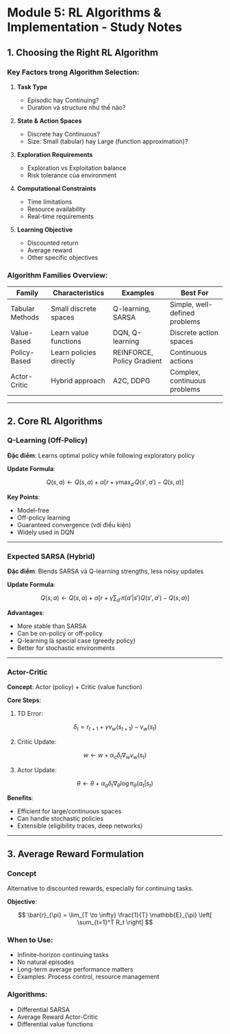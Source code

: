 

# Module 5: RL Algorithms & Implementation - Study Notes

## 1. Choosing the Right RL Algorithm

### Key Factors trong Algorithm Selection:

1. **Task Type**
   - Episodic hay Continuing?
   - Duration và structure như thế nào?

2. **State & Action Spaces**
   - Discrete hay Continuous?
   - Size: Small (tabular) hay Large (function approximation)?

3. **Exploration Requirements**
   - Exploration vs Exploitation balance
   - Risk tolerance của environment

4. **Computational Constraints**
   - Time limitations
   - Resource availability
   - Real-time requirements

5. **Learning Objective**
   - Discounted return
   - Average reward
   - Other specific objectives

### Algorithm Families Overview:

| Family           | Characteristics          | Examples                   | Best For                        |
|------------------|---------------------------|-----------------------------|----------------------------------|
| Tabular Methods  | Small discrete spaces     | Q-learning, SARSA          | Simple, well-defined problems   |
| Value-Based      | Learn value functions     | DQN, Q-learning            | Discrete action spaces          |
| Policy-Based     | Learn policies directly   | REINFORCE, Policy Gradient | Continuous actions              |
| Actor-Critic     | Hybrid approach           | A2C, DDPG                  | Complex, continuous problems    |

---

## 2. Core RL Algorithms

### Q-Learning (Off-Policy)

**Đặc điểm**: Learns optimal policy while following exploratory policy

**Update Formula**:

$$
Q(s,a) \leftarrow Q(s,a) + \alpha \left[ r + \gamma \max_{a'} Q(s',a') - Q(s,a) \right]
$$

**Key Points**:
- Model-free
- Off-policy learning
- Guaranteed convergence (với điều kiện)
- Widely used in DQN

---

### Expected SARSA (Hybrid)

**Đặc điểm**: Blends SARSA và Q-learning strengths, less noisy updates

**Update Formula**:

$$
Q(s,a) \leftarrow Q(s,a) + \alpha \left[ r + \gamma \sum_{a'} \pi(a'|s') Q(s',a') - Q(s,a) \right]
$$

**Advantages**:
- More stable than SARSA
- Can be on-policy or off-policy
- Q-learning là special case (greedy policy)
- Better for stochastic environments

---

### Actor-Critic

**Concept**: Actor (policy) + Critic (value function)

**Core Steps**:

1. TD Error:

$$
\delta_t = r_{t+1} + \gamma v_w(s_{t+1}) - v_w(s_t)
$$

2. Critic Update:

$$
w \leftarrow w + \alpha_c \delta_t \nabla_w v_w(s_t)
$$

3. Actor Update:

$$
\theta \leftarrow \theta + \alpha_a \delta_t \nabla_{\theta} \log \pi_{\theta}(a_t|s_t)
$$

**Benefits**:
- Efficient for large/continuous spaces
- Can handle stochastic policies
- Extensible (eligibility traces, deep networks)

---

## 3. Average Reward Formulation

### Concept

Alternative to discounted rewards, especially for continuing tasks.

**Objective**:

$$
\bar{r}_{\pi} = \lim_{T \to \infty} \frac{1}{T} \mathbb{E}_{\pi} \left[ \sum_{t=1}^T R_t \right]
$$

### When to Use:
- Infinite-horizon continuing tasks
- No natural episodes
- Long-term average performance matters
- Examples: Process control, resource management

### Algorithms:
- Differential SARSA
- Average Reward Actor-Critic
- Differential value functions
